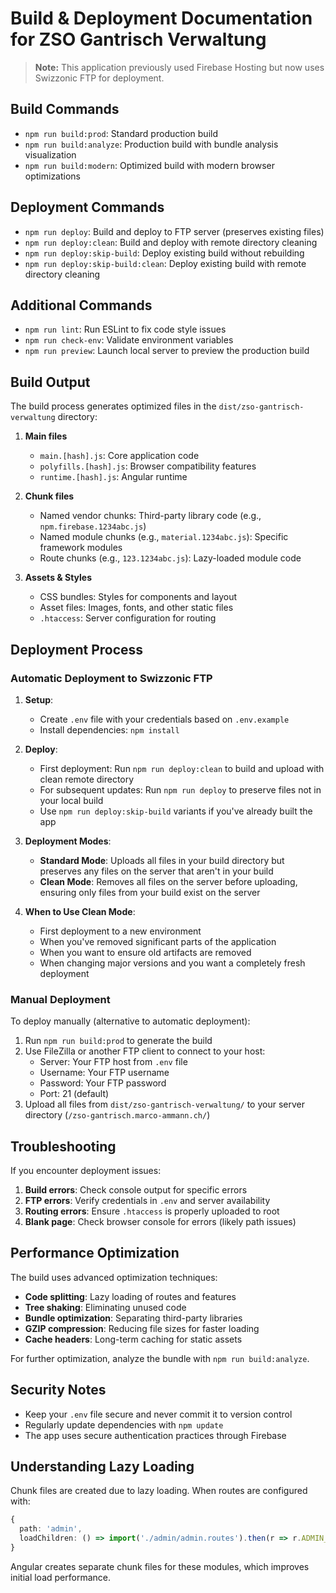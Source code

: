 # Build & Deployment Documentation for ZSO Gantrisch Verwaltung

> **Note:** This application previously used Firebase Hosting but now uses Swizzonic FTP for deployment.

## Build Commands

- `npm run build:prod`: Standard production build
- `npm run build:analyze`: Production build with bundle analysis visualization
- `npm run build:modern`: Optimized build with modern browser optimizations 

## Deployment Commands

- `npm run deploy`: Build and deploy to FTP server (preserves existing files)
- `npm run deploy:clean`: Build and deploy with remote directory cleaning
- `npm run deploy:skip-build`: Deploy existing build without rebuilding
- `npm run deploy:skip-build:clean`: Deploy existing build with remote directory cleaning

## Additional Commands

- `npm run lint`: Run ESLint to fix code style issues
- `npm run check-env`: Validate environment variables
- `npm run preview`: Launch local server to preview the production build

## Build Output

The build process generates optimized files in the `dist/zso-gantrisch-verwaltung` directory:

1. **Main files**
   - `main.[hash].js`: Core application code
   - `polyfills.[hash].js`: Browser compatibility features
   - `runtime.[hash].js`: Angular runtime

2. **Chunk files**
   - Named vendor chunks: Third-party library code (e.g., `npm.firebase.1234abc.js`)
   - Named module chunks (e.g., `material.1234abc.js`): Specific framework modules
   - Route chunks (e.g., `123.1234abc.js`): Lazy-loaded module code

3. **Assets & Styles**
   - CSS bundles: Styles for components and layout
   - Asset files: Images, fonts, and other static files
   - `.htaccess`: Server configuration for routing

## Deployment Process

### Automatic Deployment to Swizzonic FTP

1. **Setup**:
   - Create `.env` file with your credentials based on `.env.example`
   - Install dependencies: `npm install`

2. **Deploy**:
   - First deployment: Run `npm run deploy:clean` to build and upload with clean remote directory
   - For subsequent updates: Run `npm run deploy` to preserve files not in your local build
   - Use `npm run deploy:skip-build` variants if you've already built the app

3. **Deployment Modes**:
   - **Standard Mode**: Uploads all files in your build directory but preserves any files on the server that aren't in your build
   - **Clean Mode**: Removes all files on the server before uploading, ensuring only files from your build exist on the server

4. **When to Use Clean Mode**:
   - First deployment to a new environment
   - When you've removed significant parts of the application
   - When you want to ensure old artifacts are removed
   - When changing major versions and you want a completely fresh deployment

### Manual Deployment

To deploy manually (alternative to automatic deployment):

1. Run `npm run build:prod` to generate the build
2. Use FileZilla or another FTP client to connect to your host:
   - Server: Your FTP host from `.env` file
   - Username: Your FTP username
   - Password: Your FTP password
   - Port: 21 (default)
3. Upload all files from `dist/zso-gantrisch-verwaltung/` to your server directory (`/zso-gantrisch.marco-ammann.ch/`)

## Troubleshooting

If you encounter deployment issues:

1. **Build errors**: Check console output for specific errors
2. **FTP errors**: Verify credentials in `.env` and server availability
3. **Routing errors**: Ensure `.htaccess` is properly uploaded to root
4. **Blank page**: Check browser console for errors (likely path issues)

## Performance Optimization

The build uses advanced optimization techniques:

- **Code splitting**: Lazy loading of routes and features
- **Tree shaking**: Eliminating unused code
- **Bundle optimization**: Separating third-party libraries
- **GZIP compression**: Reducing file sizes for faster loading
- **Cache headers**: Long-term caching for static assets

For further optimization, analyze the bundle with `npm run build:analyze`.

## Security Notes

- Keep your `.env` file secure and never commit it to version control
- Regularly update dependencies with `npm update`
- The app uses secure authentication practices through Firebase

## Understanding Lazy Loading

Chunk files are created due to lazy loading. When routes are configured with:

```typescript
{
  path: 'admin',
  loadChildren: () => import('./admin/admin.routes').then(r => r.ADMIN_ROUTES)
}
```

Angular creates separate chunk files for these modules, which improves initial load performance.
